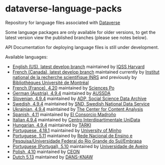 # dataverse-language-packs
Repository for language files associated with [Dataverse](https://github.com/IQSS/dataverse)

Some language packages are only available for older versions, to get the latest version view the published branches (please see notes below).

API Documentation for deploying language files is still under development.

Available languages:
- [English (US), latest develop branch](https://github.com/GlobalDataverseCommunityConsortium/dataverse-language-packs/tree/develop/en_US) maintained by [IQSS Harvard](https://github.com/IQSS/dataverse/tree/develop/src/main/java/propertyFiles)
- [French (Canada), latest develop branch](https://github.com/GlobalDataverseCommunityConsortium/dataverse-language-packs/tree/develop/fr_CA) maintained currently by [Institut national de la recherche scientifique INRS](https://inrs.ca/) and previously by [Bibliothèques Université de Montréal](https://bib.umontreal.ca/)
- [French (France), 4.20](https://github.com/GlobalDataverseCommunityConsortium/dataverse-language-packs/tree/develop/fr_FR) maintained by [Sciences Po](https://www.sciencespo.fr/en/)
- [German (Austria), 4.9.4](https://github.com/GlobalDataverseCommunityConsortium/dataverse-language-packs/tree/develop/de-AT/) maintained by [AUSSDA](http://aussda.at)
- [Slovenian, 4.9.4](https://github.com/GlobalDataverseCommunityConsortium/dataverse-language-packs/tree/develop/sl-SI/) maintained by [ADP, Social Science Data Archive](https://www.adp.fdv.uni-lj.si/eng/)
- [Swedish, 4.9.4](https://github.com/GlobalDataverseCommunityConsortium/dataverse-language-packs/tree/develop/se-SE/) maintained by [SND, Swedish National Data Service](https://snd.gu.se/en)
- [Ukrainian, 4.9.4](https://github.com/GlobalDataverseCommunityConsortium/dataverse-language-packs/tree/develop/ua-UA/Bundle_ua.properties) maintained by [The Center for Content Analysis](http://ukrcontent.com/en/)
- [Spanish, 4.11](https://github.com/GlobalDataverseCommunityConsortium/dataverse-language-packs/tree/develop/es_ES) maintained by [El Consorcio Madroño](http://consorciomadrono.es/en/)
- [Italian 4.9.4](https://github.com/GlobalDataverseCommunityConsortium/dataverse-language-packs/tree/develop/it-IT/) maintained by [Centro Interdipartimentale UniData](http://www.unidata.unimib.it)
- [Hungarian, 4.9.4](https://github.com/GlobalDataverseCommunityConsortium/dataverse-language-packs/tree/develop/hu-HU) maintained by [TARKI](http://tarki.hu)
- [Portuguese, 4.18.1](https://github.com/GlobalDataverseCommunityConsortium/dataverse-language-packs/tree/dataverse-v4.18.1/pt_PT) maintained by [University of Minho](https://www.uminho.pt/EN)
- [Portuguese, 5.11](https://github.com/RNP-dadosabertos/dataverse-language-packs) maintained by [Rede Nacional de Ensino e Pesquisa/Universidade Federal do Rio Grande do Sul/Embrapa](https://www.ufrgs.br/cedap/)
- [Portuguese (Portugal), 5.10](https://github.com/GlobalDataverseCommunityConsortium/dataverse-language-packs/tree/dataverse-v5.10/pt_PT) maintained by [Universidade de Aveiro](https://www.ua.pt/)
- [Polish, 4.10](https://github.com/GlobalDataverseCommunityConsortium/dataverse-language-packs/tree/develop/pl_PL) maintained by [CEON](https://depot.ceon.pl)
- [Dutch 5.13](https://github.com/GlobalDataverseCommunityConsortium/dataverse-language-packs/tree/develop/nl_NL) maintained by [DANS-KNAW](https://www.dans.knaw.nl)

